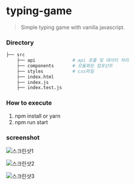# typing-game

> Simple typing game with vanilla javascript.

### Directory

```bash
├── src
    ├── api              # api 호출 및 데이터 처리
    ├── components       # 모듈화된 컴포넌트
    ├── styles           # css파일
    ├── index.html
    ├── index.js
    ├── index.test.js

```

### How to execute

1. npm install or yarn
2. npm run start

### screenshot

![스크린샷1](https://user-images.githubusercontent.com/41982439/115958204-60c65500-a541-11eb-84e0-3f224c06332f.png)

![스크린샷2](https://user-images.githubusercontent.com/41982439/115958203-602dbe80-a541-11eb-9306-1d28624e77ad.png)

![스크린샷3](https://user-images.githubusercontent.com/41982439/115958200-5efc9180-a541-11eb-81e6-f03d331985a6.png)
